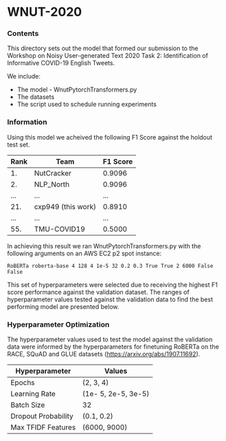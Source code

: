 # WNUT-2020

### Contents

This directory sets out the model that formed our submission to the Workshop on Noisy User-generated Text 2020 Task 2: Identification of Informative COVID-19 English Tweets. 

We include:

* The model - WnutPytorchTransformers.py
* The datasets
* The script used to schedule running experiments

### Information

Using this model we acheived the following F1 Score against the holdout test set. 

| Rank | Team               | F1 Score |
| ---- | ------------------ | -------- |
| 1.   | NutCracker         | 0.9096   |
| 2.   | NLP\_North         | 0.9096   |
| ...  | ...                | ...      |
| 21.  | cxp949 (this work) | 0.8910   |
| ...  | ...                | ...      |
| 55.  | TMU-COVID19        | 0.5000   |

In achieving this result we ran WnutPytorchTransformers.py with the following arguments on an AWS EC2 p2 spot instance:

`RoBERTa roberta-base 4 128 4 1e-5 32 0.2 0.3 True True 2 6000 False False`

This set of hyperparameters were selected due to receiving the highest F1 score performance against the validation dataset. The ranges of hyperparameter values tested against the validation data to find the best performing model are presented below. 

### Hyperparameter Optimization

The hyperparameter values used to test the model against the validation data were informed by the hyperparameters for finetuning RoBERTa on the RACE, SQuAD and GLUE datasets (https://arxiv.org/abs/1907.11692). 

| Hyperparameter      | Values              |
| ------------------- | ------------------- |
| Epochs              | (2, 3, 4)           |
| Learning Rate       | (1e- 5, 2e-5, 3e-5) |
| Batch Size          | 32                  |
| Dropout Probability | (0.1, 0.2)          |
| Max TFIDF Features  | (6000, 9000)        |

